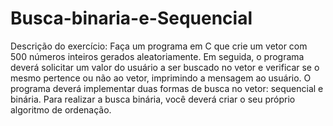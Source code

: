 # Busca-binaria-e-Sequencial

Descrição do exercício:
Faça um programa em C que crie um vetor com 500 números inteiros gerados
aleatoriamente. Em seguida, o programa deverá solicitar um valor do usuário a
ser buscado no vetor e verificar se o mesmo pertence ou não ao vetor,
imprimindo a mensagem ao usuário.
O programa deverá implementar duas formas de busca no vetor: sequencial e
binária. Para realizar a busca binária, você deverá criar o seu próprio algoritmo
de ordenação.
